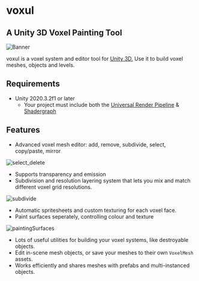 # voxul
## A Unity 3D Voxel Painting Tool

![Banner](https://user-images.githubusercontent.com/5094696/120939811-b467b900-c711-11eb-895f-22773d26af42.png)

voxul is a voxel system and editor tool for [Unity 3D.](https://unity.com/) Use it to build voxel meshes, objects and levels.

## Requirements

- Unity 2020.3.2f1 or later
    - Your project must include both the [Universal Render Pipeline](https://docs.unity3d.com/Packages/com.unity.render-pipelines.universal@11.0/manual/index.html) & [Shadergraph](https://unity.com/shader-graph)

## Features

- Advanced voxel mesh editor: add, remove, subdivide, select, copy/paste, mirror

![select_delete](https://user-images.githubusercontent.com/5094696/120932524-1d3d3a00-c6ee-11eb-9400-3f863b56940a.gif)

- Supports transparency and emission
- Subdivision and resolution layering system that lets you mix and match different voxel grid resolutions.

![subdivide](https://user-images.githubusercontent.com/5094696/120932172-ab182580-c6ec-11eb-866c-f1f67644648a.gif)

- Automatic spritesheets and custom texturing for each voxel face.
- Paint surfaces seperately, controlling colour and texture

![paintingSurfaces](https://user-images.githubusercontent.com/5094696/120931430-676fec80-c6e9-11eb-8b4d-e78bb99ba272.gif)

- Lots of useful utilities for building your voxel systems, like destroyable objects.
- Edit in-scene mesh objects, or save your meshes to their own `VoxelMesh` assets.
- Works efficiently and shares meshes with prefabs and multi-instanced objects.
